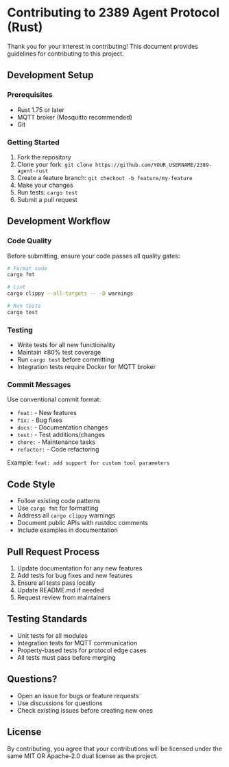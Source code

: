 # Contributing to 2389 Agent Protocol (Rust)

Thank you for your interest in contributing! This document provides guidelines for contributing to this project.

## Development Setup

### Prerequisites

- Rust 1.75 or later
- MQTT broker (Mosquitto recommended)
- Git

### Getting Started

1. Fork the repository
2. Clone your fork: `git clone https://github.com/YOUR_USERNAME/2389-agent-rust`
3. Create a feature branch: `git checkout -b feature/my-feature`
4. Make your changes
5. Run tests: `cargo test`
6. Submit a pull request

## Development Workflow

### Code Quality

Before submitting, ensure your code passes all quality gates:

```bash
# Format code
cargo fmt

# Lint
cargo clippy --all-targets -- -D warnings

# Run tests
cargo test
```

### Testing

- Write tests for all new functionality
- Maintain ≥80% test coverage
- Run `cargo test` before committing
- Integration tests require Docker for MQTT broker

### Commit Messages

Use conventional commit format:
- `feat:` - New features
- `fix:` - Bug fixes
- `docs:` - Documentation changes
- `test:` - Test additions/changes
- `chore:` - Maintenance tasks
- `refactor:` - Code refactoring

Example: `feat: add support for custom tool parameters`

## Code Style

- Follow existing code patterns
- Use `cargo fmt` for formatting
- Address all `cargo clippy` warnings
- Document public APIs with rustdoc comments
- Include examples in documentation

## Pull Request Process

1. Update documentation for any new features
2. Add tests for bug fixes and new features
3. Ensure all tests pass locally
4. Update README.md if needed
5. Request review from maintainers

## Testing Standards

- Unit tests for all modules
- Integration tests for MQTT communication
- Property-based tests for protocol edge cases
- All tests must pass before merging

## Questions?

- Open an issue for bugs or feature requests
- Use discussions for questions
- Check existing issues before creating new ones

## License

By contributing, you agree that your contributions will be licensed under the same MIT OR Apache-2.0 dual license as the project.
